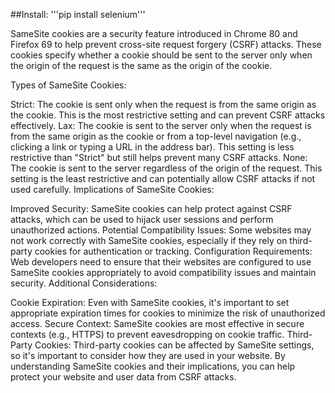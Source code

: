 ##Install:
'''pip install selenium'''



SameSite cookies are a security feature introduced in Chrome 80 and Firefox 69 to help prevent cross-site request forgery (CSRF) attacks. These cookies specify whether a cookie should be sent to the server only when the origin of the request is the same as the origin of the cookie.

Types of SameSite Cookies:

Strict: The cookie is sent only when the request is from the same origin as the cookie. This is the most restrictive setting and can prevent CSRF attacks effectively.
Lax: The cookie is sent to the server only when the request is from the same origin as the cookie or from a top-level navigation (e.g., clicking a link or typing a URL in the address bar). This setting is less restrictive than "Strict" but still helps prevent many CSRF attacks.
None: The cookie is sent to the server regardless of the origin of the request. This setting is the least restrictive and can potentially allow CSRF attacks if not used carefully.
Implications of SameSite Cookies:

Improved Security: SameSite cookies can help protect against CSRF attacks, which can be used to hijack user sessions and perform unauthorized actions.
Potential Compatibility Issues: Some websites may not work correctly with SameSite cookies, especially if they rely on third-party cookies for authentication or tracking.
Configuration Requirements: Web developers need to ensure that their websites are configured to use SameSite cookies appropriately to avoid compatibility issues and maintain security.
Additional Considerations:

Cookie Expiration: Even with SameSite cookies, it's important to set appropriate expiration times for cookies to minimize the risk of unauthorized access.
Secure Context: SameSite cookies are most effective in secure contexts (e.g., HTTPS) to prevent eavesdropping on cookie traffic.
Third-Party Cookies: Third-party cookies can be affected by SameSite settings, so it's important to consider how they are used in your website.
By understanding SameSite cookies and their implications, you can help protect your website and user data from CSRF attacks.








